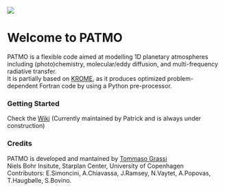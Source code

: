 ![](https://bytebucket.org/tgrassi/planatmo/raw/bf879231524ee15ec7f8205fee61af593133a8ca/icon_small.png?token=d5bb9ae2a8489f7f4b2e71a1bb9e75b8ba0bb12d)

# Welcome to PATMO

PATMO is a flexible code aimed at modelling 1D planetary atmospheres including (photo)chemistry, molecular/eddy diffusion, and multi-frequency radiative transfer.  
It is partially based on [KROME](http://www.kromepackage.org/), as it produces optimized problem-dependent Fortran code by using a Python pre-processor.

### Getting Started 

Check the [Wiki](https://sites.google.com/sophia-atmochem-lab.org/patmo-user-guide) (Currently maintained by Patrick and is always under construction)

### Credits  
PATMO is developed and mantained by [Tommaso Grassi](http://starplan.dk/users/tommaso)  
Niels Bohr Insitute, Starplan Center, University of Copenhagen   
Contributors: E.Simoncini, A.Chiavassa, J.Ramsey, N.Vaytet, A.Popovas, T.Haugbølle, S.Bovino.
